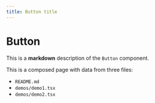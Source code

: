 ```yaml
---
title: Button title
---
```


# Button

This is a **markdown** description of the `Button` component.

This is a composed page with data from three files:

- `README.md`
- `demos/demo1.tsx`
- `demos/demo2.tsx`
